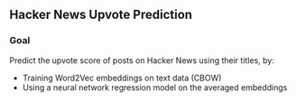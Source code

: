 ## Hacker News Upvote Prediction

### Goal
Predict the upvote score of posts on Hacker News using their titles, by:
* Training Word2Vec embeddings on text data (CBOW)
* Using a neural network regression model on the averaged embeddings
